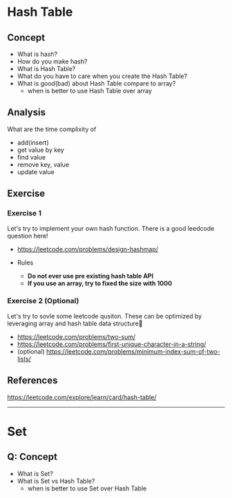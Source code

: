
# Hash Table

## Concept

- What is hash?
- How do you make hash?
- What is Hash Table?
- What do you have to care when you create the Hash Table?
- What is good(bad) about Hash Table compare to array? 
    - when is better to use Hash Table over array


## Analysis
What are the time complixity of 

- add(insert)
- get value by key
- find value
- remove key, value
- update value

## Exercise

### Exercise 1

Let's try to implement your own hash function. There is a good leedcode question here!
-  https://leetcode.com/problems/design-hashmap/

- Rules
    - **Do not ever use pre existing hash table API**
    - **If you use an array, try to fixed the size with 1000**

### Exercise 2 (Optional)

Let's try to sovle some leetcode qusiton.
These can be optimized by leveraging array and hash table data structure💪

- https://leetcode.com/problems/two-sum/
- https://leetcode.com/problems/first-unique-character-in-a-string/
- (optional) https://leetcode.com/problems/minimum-index-sum-of-two-lists/


## References

https://leetcode.com/explore/learn/card/hash-table/

--- 

# Set
## Q: Concept
- What is Set?
- What is Set vs Hash Table?
    - when is better to use Set over Hash Table
